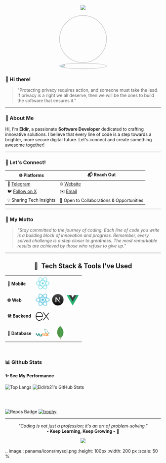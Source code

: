 <p align="center">
  <img src="https://capsule-render.vercel.app/api?type=waving&color=gradient&height=100&section=header"/>
</p>

<p align="center" style="margin: 0; padding: 0; font-size: 0;">
  <img src="https://github.com/eldirb21.png" alt="Profile Picture" style="border-radius: 50%; width: 150px; height: 150px; border: 2px solid #ccc; display: block;"/>
</p>

<p align="center" style="margin: 0; padding: 0; font-size: 0;">
  <img src="https://shields.io/badge/👨‍💻-Eldir-blue?style=for-the-badge&logo=github&logoColor=white" alt="Eldir's Avatar" style="border-radius: 50%; width: 150px; border: 2px solid #ccc; display: block;"/>
</p>

### 👋 Hi there!

> "Protecting privacy requires action, and someone must take the lead.  
> If privacy is a right we all deserve, then we will be the ones to build the software that ensures it."

---

### 🌟 About Me

Hi, I'm **Eldir**, a passionate **Software Developer** dedicated to crafting innovative solutions. I believe that every line of code is a step towards a brighter, more secure digital future. Let's connect and create something awesome together!

---

### 💬 Let's Connect!

| 🌐 Platforms                            | 📬 Reach Out                              |
| --------------------------------------- | ----------------------------------------- |
| 💬 [Telegram](https://t.me/co_eld)      | 🌐 [Website](https://eldirwe.vercel.app)  |
| 🐦 [Follow on X](https://x.com/eldir_b) | ✉️ [Email](mailto:eldir.dev.io@gmail.com) |
| 💡 Sharing Tech Insights                | 🤝 Open to Collaborations & Opportunities |

---

### 🚀 My Motto

> _"Stay committed to the journey of coding. Each line of code you write is a building block of innovation and progress. Remember, every solved challenge is a step closer to greatness. The most remarkable results are achieved by those who refuse to give up."_

---

<h2 align="center">🚀 &nbsp;Tech Stack & Tools I've Used</h2>

<table width="100%">
  <tr>
    <td><strong>📱 Mobile</strong></td>
    <td>
      <img src="panama/icons/react-native.png" alt="React Native" width="45" height="45" style="border-radius: 50%; margin-right: 8px;" />
    </td>
  </tr>
  <tr>
    <td><strong>🌐 Web</strong></td>
    <td>
      <img src="panama/icons/react.png" alt="React" width="45" height="45" class="image-style rounded bordered" />
      <img src="panama/icons/nextjs.png" alt="Next.js" width="45" height="45" class="image-style rounded bordered" />
      <img src="panama/icons/vuejs.png" alt="Vue.js" width="45" height="45" class="image-style rounded bordered" />
    </td>
  </tr>
  <tr>
    <td><strong>🛠️ Backend</strong></td>
    <td>
      <img src="panama/icons/express.png" alt="Express" width="45" height="45" style="border-radius: 50%;" />
    </td>
  </tr>
  <tr>
    <td><strong>💾 Database</strong></td>
    <td>
      <img src="panama/icons/mysql.png" alt="MySQL" width="45" height="45" style="border-radius: 50%; margin-right: 8px;" />
      <img src="panama/icons/mongodb.png" alt="MongoDB" width="45" height="45" style="border-radius: 50%;" />
    </td>
  </tr>
</table>

<br>

### 📊 Github Stats

#### ✨ See My Performance

![Top Langs](https://github-readme-stats.vercel.app/api/top-langs/?username=eldirb21&exclude_repo=KNN-Image-Classification&show_icons=true&hide_border=true&layout=compact&langs_count=8)
![Eldirb21's GitHub Stats](https://github-readme-stats.vercel.app/api?username=eldirb21&show_icons=true&hide_border=true&&count_private=true&include_all_commits=true)

<br>
<br>

![Repos Badge](https://img.shields.io/badge/public%20repos-12-blue)
[![trophy](https://github-profile-trophy.vercel.app/?username=eldirb21)](https://github.com/ryo-ma/github-profile-trophy)

---

<p align="center">
  <i>"Coding is not just a profession; it's an art of problem-solving."</i>  
  <br><b>- Keep Learning, Keep Growing -</b> 🌱
</p>

<p align="center">
  <img src="https://capsule-render.vercel.app/api?type=waving&color=gradient&height=100&section=footer"/>
</p>

.. image:: panama/icons/mysql.png
   :height: 100px
   :width: 200 px
   :scale: 50 %
